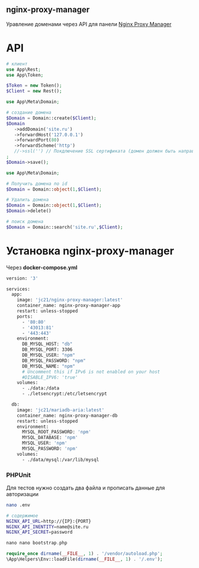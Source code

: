 ## nginx-proxy-manager

Уравление доменами через API для панели [Nginx Proxy Manager](https://nginxproxymanager.com/)

# API

```php
# клиент
use App\Rest;
use App\Token;

$Token = new Token();
$Client = new Rest();
```

```php
use App\Meta\Domain;

# создание домена
$Domain = Domain::create($Client);
$Domain
   ->addDomain('site.ru')
   ->forwardHost('127.0.0.1')
   ->forwardPort(80)
   ->forwardScheme('http')
   //->ssl('') // Покдлючение SSL сертификата (домен должен быть направлен на сервер)
;
$Domain->save();
```

```php
use App\Meta\Domain;

# Получить домена по id
$Domain = Domain::object(1,$Client);

# Удалить домена
$Domain = Domain::object(1,$Client);
$Domain->delete()

# поиск домена
$Domain = Domain::search('site.ru',$Client);

```

# Установка nginx-proxy-manager

Через **docker-compose.yml**

```bash
version: '3'

services:
  app:
    image: 'jc21/nginx-proxy-manager:latest'
    container_name: nginx-proxy-manager-app
    restart: unless-stopped
    ports:
      - '80:80'
      - '43013:81'
      - '443:443'
    environment:
      DB_MYSQL_HOST: "db"
      DB_MYSQL_PORT: 3306
      DB_MYSQL_USER: "npm"
      DB_MYSQL_PASSWORD: "npm"
      DB_MYSQL_NAME: "npm"
      # Uncomment this if IPv6 is not enabled on your host
      #DISABLE_IPV6: 'true'
    volumes:
      - ./data:/data
      - ./letsencrypt:/etc/letsencrypt

  db:
    image: 'jc21/mariadb-aria:latest'
    container_name: nginx-proxy-manager-db
    restart: unless-stopped
    environment:
      MYSQL_ROOT_PASSWORD: 'npm'
      MYSQL_DATABASE: 'npm'
      MYSQL_USER: 'npm'
      MYSQL_PASSWORD: 'npm'
    volumes:
      - ./data/mysql:/var/lib/mysql

```

### PHPUnit

Для тестов нужно создать два файла и прописать данные для авторизации

```bash
nano .env

# содержимое
NGINX_API_URL=http://{IP}:{PORT}
NGINX_API_INENTITY=name@site.ru
NGINX_API_SECRET=password
```

```php
nano nano bootstrap.php

require_once dirname(__FILE__, 1) . '/vendor/autoload.php';
\App\Helpers\Env::loadFile(dirname(__FILE__, 1) . '/.env');

```
